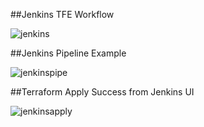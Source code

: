 ##Jenkins TFE Workflow

![jenkins](https://cdn-images-1.medium.com/max/1600/0*VoKJItSlwsZXriPt)

##Jenkins Pipeline Example

![jenkinspipe](https://cdn-images-1.medium.com/max/1600/1*PV-HbGaL5afmaX3IrV3-6A.png)

##Terraform Apply Success from Jenkins UI

![jenkinsapply](https://cdn-images-1.medium.com/max/1600/1*ZeiqPs_7atYHBw61IoyjJw.png)
